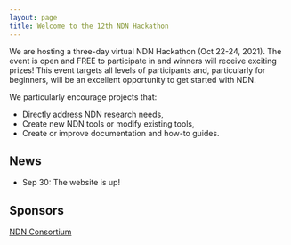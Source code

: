 ```yaml
---
layout: page
title: Welcome to the 12th NDN Hackathon
---
```


We are hosting a three-day virtual NDN Hackathon (Oct 22-24, 2021). The event is open and FREE to participate in and winners will receive exciting prizes! This event targets all levels of participants and, particularly for beginners, will be an excellent opportunity to get started with NDN.

<!--#### **Attendees: Please join via [Zoom](https://arizona.zoom.us/j/86129306505?pwd=VTZDMEhGQnU0TDZZZDR3K1hZRmpmZz09)**-->

We particularly encourage projects that:

 - Directly address NDN research needs,
 - Create new NDN tools or modify existing tools,
 - Create or improve documentation and how-to guides.


<!--## Call For Hacks

- Proposals should be submitted via [web form](https://docs.google.com/forms/d/e/1FAIpQLSfYe_kGUiosu01iMtbXPkMVgTYbMCXZgS-ZUaFx4IlKnun9-A/viewform).
- Click [here](http://12th-ndn-hackathon.named-data.net/cfh.html) for our "Call for Hacks".-->

<!--
## Hackathon Awards

- **Award**

  **Project**

  Authors

  <br />
-->

## News
- Sep 30: The website is up!

## Sponsors

[NDN Consortium](https://named-data.net/consortium/)
